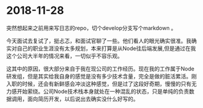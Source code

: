 # 2018-11-28

突然想起来之前用来写日志的repo，切个develop分支写个markdown 。

今天面试去复试了，挺忐忑，和面试官聊了一些。他们看人的眼光确实很准。我确实对自己的职业生涯没有太多规划，本来打算是从Node往后端发展,但是通过在我这个公司大半年的情况来看，一切似乎不容乐观。

这其中的原因，很大部分来自于我在现公司的工作经历。现在我的工作属于Node研发组，但是其实给我自身的感觉是没有多少技术含量，完全是做的脏活累活。刚入职的时候，还会有新鲜感会冲淡这种感觉，但是过了这段好奇期，慢慢的只有无力感开始萦绕。公司Node技术栈本身就处在一种混乱的状态，只是单纯的负责数据调用，面向简历开发，以后说出去确实没什么好写的。
